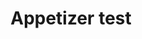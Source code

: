 ---
title: "Appetizer test"
price: "$16.00"
category: "Appetizers"
img: "src/images/menu/burrito.jpg"
desc: "Tender seared steak full of flavor with grilled peppers and onions"
---